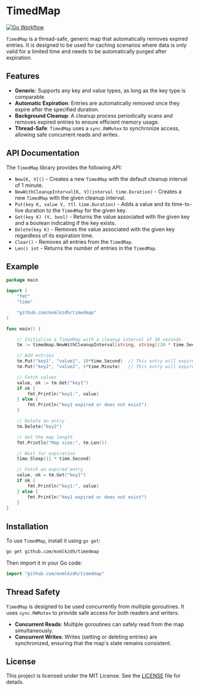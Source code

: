 # TimedMap
[![Go Workflow](https://github.com/mxmlkzdh/timedmap/actions/workflows/go.yml/badge.svg)](https://github.com/mxmlkzdh/timedmap/actions)

`TimedMap` is a thread-safe, generic map that automatically removes expired entries. It is designed to be used for caching scenarios where data is only valid for a limited time and needs to be automatically purged after expiration.

## Features
- **Generic**: Supports any key and value types, as long as the key type is comparable.
- **Automatic Expiration**: Entries are automatically removed once they expire after the specified duration.
- **Background Cleanup**: A cleanup process periodically scans and removes expired entries to ensure efficient memory usage.
- **Thread-Safe**: `TimedMap` uses a `sync.RWMutex` to synchronize access, allowing safe concurrent reads and writes.

## API Documentation
The `TimedMap` library provides the following API:

*   `New[K, V]()` - Creates a new `TimedMap` with the default cleanup interval of 1 minute.
*   `NewWithCleanupInterval[K, V](interval time.Duration)` - Creates a new `TimedMap` with the given cleanup interval.
*   `Put(key K, value V, ttl time.Duration)` - Adds a value and its time-to-live duration to the `TimedMap` for the given key.
*   `Get(key K) (V, bool)` - Returns the value associated with the given key and a boolean indicating if the key exists.
*   `Delete(key K)` - Removes the value associated with the given key regardless of its expiration time.
*   `Clear()` - Removes all entries from the `TimedMap`.
*   `Len() int` - Returns the number of entries in the `TimedMap`.

## Example

```go
package main

import (
    "fmt"
    "time"

    "github.com/mxmlkzdh/timedmap"
)

func main() {

    // Initialize a TimedMap with a cleanup interval of 30 seconds
    tm := timedmap.NewWithCleanupInterval[string, string](30 * time.Second)

    // Add entries
    tm.Put("key1", "value1", 10*time.Second)  // This entry will expire in 10 seconds
    tm.Put("key2", "value2", 1*time.Minute)   // This entry will expire in 1 minute

    // Fetch values
    value, ok := tm.Get("key1")
    if ok {
        fmt.Println("key1:", value)
    } else {
        fmt.Println("key1 expired or does not exist")
    }

    // Delete an entry
    tm.Delete("key2")

    // Get the map length
    fmt.Println("Map size:", tm.Len())

    // Wait for expiration
    time.Sleep(11 * time.Second)

    // Fetch an expired entry
    value, ok = tm.Get("key1")
    if ok {
        fmt.Println("key1:", value)
    } else {
        fmt.Println("key1 expired or does not exist")
    }
}
```
## Installation
To use `TimedMap`, install it using `go get`:
```bash
go get github.com/mxmlkzdh/timedmap
```
Then import it in your Go code:
```go
import "github.com/mxmlkzdh/timedmap"
```

## Thread Safety
`TimedMap` is designed to be used concurrently from multiple goroutines. It uses `sync.RWMutex` to provide safe access for both readers and writers.
- **Concurrent Reads**: Multiple goroutines can safely read from the map simultaneously.
- **Concurrent Writes**: Writes (setting or deleting entries) are synchronized, ensuring that the map's state remains consistent.

## License
This project is licensed under the MIT License. See the [LICENSE](LICENSE) file for details.

